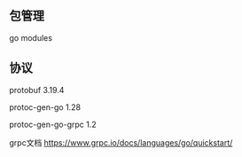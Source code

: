 ## 包管理
go modules

## 协议
protobuf 3.19.4

protoc-gen-go 1.28

protoc-gen-go-grpc 1.2

grpc文档 https://www.grpc.io/docs/languages/go/quickstart/